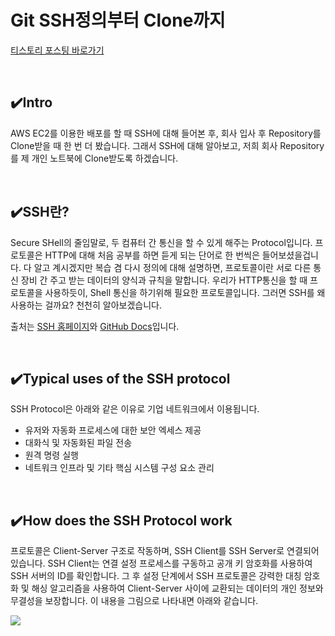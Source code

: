 # Git SSH정의부터 Clone까지

[티스토리 포스팅 바로가기](https://kyleeee.tistory.com/entry/TIL13-SSH-작성중)

<br>


## ✔️Intro

AWS EC2를 이용한 배포를 할 때 SSH에 대해 들어본 후, 회사 입사 후 Repository를 Clone받을 때 한 번 더 봤습니다. 그래서 SSH에 대해 알아보고, 저희 회사 Repository를 제 개인 노트북에 Clone받도록 하겠습니다.

<br>

## ✔️SSH란?

Secure SHell의 줄임말로, 두 컴퓨터 간 통신을 할 수 있게 해주는 Protocol입니다. 프로토콜은 HTTP에 대해 처음 공부를 하면 듣게 되는 단어로 한 번씩은 들어보셨을겁니다. 다 알고 계시겠지만 복습 겸 다시 정의에 대해 설명하면, 프로토콜이란 서로 다른 통신 장비 간 주고 받는 데이터의 양식과 규칙을 말합니다. 우리가 HTTP통신을 할 때 프로토콜을 사용하듯이, Shell 통신을 하기위해 필요한 프로토콜입니다.
그러면 SSH를 왜 사용하는 걸까요? 천천히 알아보겠습니다.

출처는 [SSH 홈페이지](https://www.ssh.com/academy/ssh/protocol)와 [GitHub Docs](https://docs.github.com/en/authentication/connecting-to-github-with-ssh/adding-a-new-ssh-key-to-your-github-account)입니다.

<br>

## ✔️Typical uses of the SSH protocol

SSH Protocol은 아래와 같은 이유로 기업 네트워크에서 이용됩니다.

* 유저와 자동화 프로세스에 대한 보안 엑세스 제공
* 대화식 및 자동화된 파일 전송 
* 원격 명령 실행
* 네트워크 인프라 및 기타 핵심 시스템 구성 요소 관리

<br>

## ✔️How does the SSH Protocol work

프로토콜은 Client-Server 구조로 작동하며, SSH Client를 SSH Server로 연결되어 있습니다. SSH Client는 연결 설정 프로세스를 구동하고 공개 키 암호화를 사용하여 SSH 서버의 ID를 확인합니다. 그 후 설정 단계에서 SSH 프로토콜은 강력한 대칭 암호화 및 해싱 알고리즘을 사용하여 Client-Server 사이에 교환되는 데이터의 개인 정보와 무결성을 보장합니다. 이 내용을 그림으로 나타내면 아래와 같습니다.

![](https://img1.daumcdn.net/thumb/R1280x0/?scode=mtistory2&fname=https%3A%2F%2Fblog.kakaocdn.net%2Fdn%2FCGIXz%2Fbtru1bEMx4B%2FhgdM1WbfcEaihUm4khKgXk%2Fimg.png)
